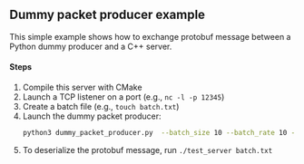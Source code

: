 ## Dummy packet producer example
This simple example shows how to exchange protobuf message between a Python dummy producer and a C++ server. 

#### Steps
1. Compile this server with CMake
2. Launch a TCP listener on a port (e.g., `nc -l -p 12345`)
3. Create a batch file (e.g., `touch batch.txt`) 
4. Launch the dummy packet producer:
    ```bash
    python3 dummy_packet_producer.py  --batch_size 10 --batch_rate 10 --protobuf --out_file batch.txt 127.0.0.1 12345
    ```
5. To deserialize the protobuf message, run `./test_server batch.txt` 